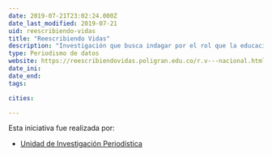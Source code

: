 ```yaml
---
date: 2019-07-21T23:02:24.000Z
date_last_modified: 2019-07-21
uid: reescribiendo-vidas
title: "Reescribiendo Vidas"
description: "Investigación que busca indagar por el rol que la educación técnica y profesional juega en la reconstrucción del tejido social de un país después de un conflicto interno de más de 50 años de duración."
type: Periodismo de datos
website: https://reescribiendovidas.poligran.edu.co/r.v---nacional.html#intro
date_ini: 
date_end: 
tags:

cities: 

---
```


Esta iniciativa fue realizada por:

- [Unidad de Investigación Periodística](/i/unidad-investigacion-periodistica.html)
